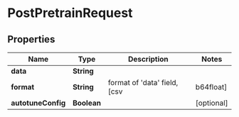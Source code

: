 # PostPretrainRequest

## Properties
Name | Type | Description | Notes
------------ | ------------- | ------------- | -------------
**data** | **String** |  | 
**format** | **String** | format of &#x27;data&#x27; field, [csv | b64float] |  [optional]
**autotuneConfig** | **Boolean** |  |  [optional]
